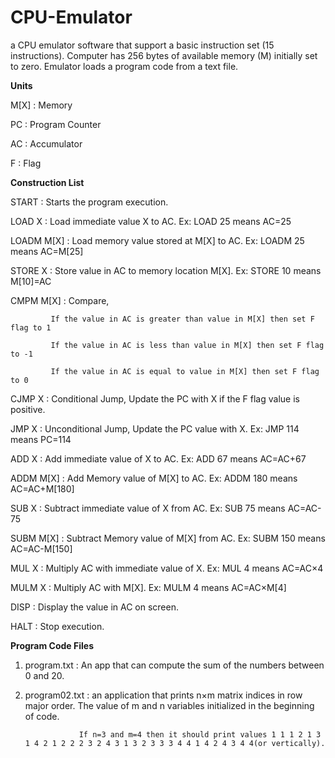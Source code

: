 # CPU-Emulator
 a CPU emulator software that support a basic instruction set (15 instructions).
 Computer has 256 bytes of available memory (M) initially set to zero.
 Emulator loads a program code from a text file.
 
 
 **Units**
 
 M[X] : Memory
 
 PC : Program Counter
 
 AC : Accumulator
 
 F : Flag
 
 
 **Construction List**
 
 START : Starts the program execution.
 
 LOAD X : Load immediate value X to AC. Ex: LOAD 25 means AC=25
 
 LOADM M[X] : Load memory value stored at M[X] to AC. Ex: LOADM 25 means AC=M[25]
 
 STORE X : Store value in AC to memory location M[X]. Ex: STORE 10 means M[10]=AC
 
 CMPM M[X] : Compare, 
 
             If the value in AC is greater than value in M[X] then set F flag to 1 
 
             If the value in AC is less than value in M[X] then set F flag to -1  
             
             If the value in AC is equal to value in M[X] then set F flag to 0
             
 CJMP X : Conditional Jump, Update the PC with X if the F flag value is positive.
 
 JMP X : Unconditional Jump, Update the PC value with X. Ex: JMP 114 means PC=114
 
 ADD X : Add immediate value of X to AC. Ex: ADD 67 means AC=AC+67
 
 ADDM M[X] : Add Memory value of M[X] to AC. Ex: ADDM 180 means AC=AC+M[180]
 
 SUB X : Subtract immediate value of X from AC. Ex: SUB 75 means AC=AC-75
 
 SUBM M[X] : Subtract Memory value of M[X] from AC. Ex: SUBM 150 means AC=AC-M[150]
 
 MUL X : Multiply AC with immediate value of X. Ex: MUL 4 means AC=AC×4
 
 MULM X : Multiply AC with M[X]. Ex: MULM 4 means AC=AC×M[4]
 
 DISP : Display the value in AC on screen.
 
 HALT : Stop execution.
 
 
 **Program Code Files**
 
  1. program.txt : An app that can compute the sum of the numbers between 0 and 20.
  
  2. program02.txt : an application that prints n×m matrix indices in row major order. The value of m and n variables initialized in the beginning of code.
  
                     If n=3 and m=4 then it should print values 1 1 1 2 1 3 1 4 2 1 2 2 2 3 2 4 3 1 3 2 3 3 3 4 4 1 4 2 4 3 4 4(or vertically).

